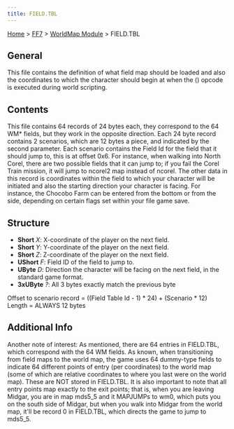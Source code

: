 ```yaml
---
title: FIELD.TBL
---
```


[Home](../../Main%20Page.md) > [FF7](../../FF7.md) > [WorldMap Module](../WorldMap%20Module.md) > FIELD.TBL

## General

This file contains the definition of what field map should be loaded and
also the coordinates to which the character should begin at when the ()
opcode is executed during world scripting.

## Contents

This file contains 64 records of 24 bytes each, they correspond to the
64 WM\* fields, but they work in the opposite direction. Each 24 byte
record contains 2 scenarios, which are 12 bytes a piece, and indicated
by the second parameter. Each scenario contains the Field Id for the
field that it should jump to, this is at offset 0x6. For instance, when
walking into North Corel, there are two possible fields that it can jump
to; if you fail the Corel Train mission, it will jump to ncorel2 map
instead of ncorel. The other data in this record is coordinates within
the field to which your character will be initiated and also the
starting direction your character is facing. For instance, the Chocobo
Farm can be entered from the bottom or from the side, depending on
certain flags set within your file game save.

## Structure

-   **Short** *X*: X-coordinate of the player on the next field.
-   **Short** *Y*: Y-coordinate of the player on the next field.
-   **Short** *Z*: Z-coordinate of the player on the next field.
-   **UShort** *F*: Field ID of the field to jump to.
-   **UByte** *D*: Direction the character will be facing on the next
    field, in the standard game format.
-   **3xUByte** *?*: All 3 bytes exactly match the previous byte

Offset to scenario record = ((Field Table Id - 1) \* 24) + (Scenario \*
12) Length = ALWAYS 12 bytes

## Additional Info

Another note of interest: As mentioned, there are 64 entries in
FIELD.TBL, which correspond with the 64 WM fields. As known, when
transitioning from field maps to the world map, the game uses 64
dummy-type fields to indicate 64 different points of entry (per
coordinates) to the world map (some of which are relative coordinates to
where you last were on the world map). These are NOT stored in
FIELD.TBL. It is also important to note that all entry points map
exactly to the exit points; that is, when you are leaving Midgar, you
are in map mds5\_5 and it MAPJUMPs to wm0, which puts you on the south
side of Midgar, but when you walk into Midgar from the world map, it'll
be record 0 in FIELD.TBL, which directs the game to jump to mds5\_5.

